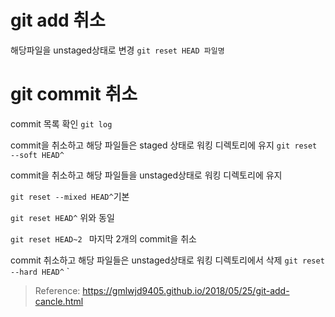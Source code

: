 # git add 취소

해당파일을 unstaged상태로 변경
`git reset HEAD 파일명`

# git commit 취소

commit 목록 확인
`git log`

commit을 취소하고 해당 파일들은 staged 상태로 워킹 디렉토리에 유지
`git reset --soft HEAD^`

commit을 취소하고 해당 파일들을 unstaged상태로 워킹 디렉토리에 유지

`git reset --mixed HEAD^`기본

`git reset HEAD^` 위와 동일

`git reset HEAD~2 ` 마지막 2개의 commit을 취소

commit 취소하고 해당 파일들은 unstaged상태로 워킹 디렉토리에서 삭제
`git reset --hard HEAD^`
`

> Reference: https://gmlwjd9405.github.io/2018/05/25/git-add-cancle.html
